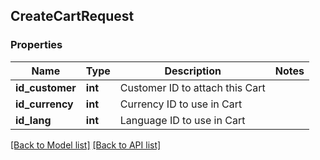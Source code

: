## CreateCartRequest

### Properties
Name | Type | Description | Notes
------------ | ------------- | ------------- | -------------
**id_customer** | **int** | Customer ID to attach this Cart | 
**id_currency** | **int** | Currency ID to use in Cart | 
**id_lang** | **int** | Language ID to use in Cart | 

[[Back to Model list]](#documentation-for-models) [[Back to API list]](#documentation-for-api-endpoints)


